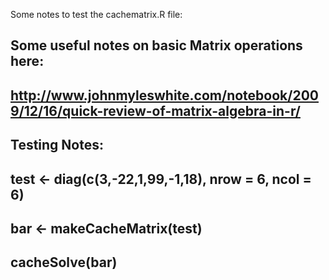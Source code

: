 Some notes to test the cachematrix.R file:

## Some useful notes on basic Matrix operations here:                        ##
##		http://www.johnmyleswhite.com/notebook/2009/12/16/quick-review-of-matrix-algebra-in-r/  ##
##                                                                           ##

## Testing Notes:
##  test <- diag(c(3,-22,1,99,-1,18), nrow = 6, ncol = 6)
##  bar <- makeCacheMatrix(test)
##  cacheSolve(bar)
